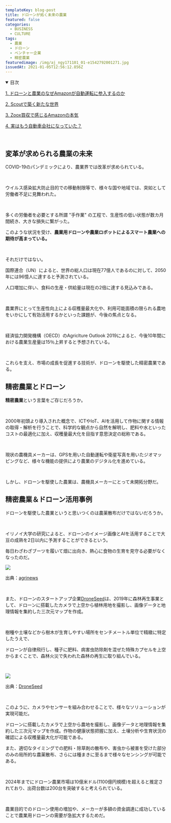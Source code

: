 ```yaml
---
templateKey: blog-post
title: ドローンが拓く未来の農業
featured: false
categories:
  - BUSINESS
  - CULTURE
tags:
  - 農業
  - ドローン
  - ベンチャー企業
  - 精密農業
featuredimage: /img/aj_ngy171101_01-e1542792001271.jpg
issuedAt: 2021-01-05T12:56:12.856Z
---
```

<details open><summary>目次</summary>

[1. ドローンと農業のなぜAmazonが自動運転に参入するのか](#001)

[2. Scoutで築く新たな世界](#002)

[3. Zoox買収で感じるAmazonの本気](#003)

[4. 実はもう自動車会社になっていた？](#004)

</details>

<br>

<div id="001">

## 変革が求められる農業の未来

COVID-19のパンデミックにより、農業界では改革が求められている。

<br>

ウイルス感染拡大防止目的での移動制限等で、様々な国や地域では、突如として労働者不足に見舞われた。

<br>

多くの労働者を必要とする所謂 "手作業" の工程で、生産性の低い状態が数カ月間続き、大きな損失に繋がった。

このような状況を受け、**農業用ドローンや農業ロボットによるスマート農業への期待が高まっている。**

<br>

それだけではない。

国際連合（UN）によると、世界の総人口は現在77億人であるのに対して、2050年には96憶人に達すると予測されている。

人口増加に伴い、食料の生産・供給量は現在の2倍に達する見込みである。

<br>

農業界にとって生産性向上による収穫量最大化や、利用可能面積の限られる農地をいかにして有効活用するかといった課題が、今後の焦点となる。

<br>

経済協力開発機構（OECD）のAgriclture Outlook 2019によると、今後10年間における農業生産量は15％上昇すると予想されている。

<br>

これらを支え、市場の成長を促進する技術が、ドローンを駆使した精密農業である。

</div>



<div id="002">

## 精密農業とドローン

**精密農業**という言葉をご存じだろうか。



<br>

2000年初頭より導入された概念で、ICTやIoT、AIを活用して作物に関する情報の取得・解析を行うことで、科学的な観点から自然を解明し、肥料や水といったコストの最適化に加え、収穫量最大化を目指す意思決定の総称である。

<br>

現状の農機具メーカーは、GPSを用いた自動運転や衛星写真を用いたジオマッピングなど、様々な機能の提供により農業のデジタル化を進めている。

<br>

しかし、ドローンを駆使した農業は、農機具メーカーにとって未開拓分野だ。



</div>

<div id="003">

## 精密農業＆ドローン活用事例

ドローンを駆使した農業というと思いつくのは農薬散布だけではないだろうか。

<br>

イリノイ大学の研究によると、ドローンのイメージ画像とAIを活用することで大豆の成熟を2日以内に予測することができるという。

毎日わざわざブーツを履いて畑に出向き、熱心に食物の生育を見守る必要がなくなったのだ。



![](/img/kx7itkrna5bjbny5hlix6abeha.jpg)

出典：[](https://iotnews.jp/category/connected-car)[agrinews](https://www.agrinews-pubs.com/news/science/2020/12/23/drones-and-ai-detect-soybean-maturity-with-high-accuracy/)

<br>

また、ドローンのスタートアップ企業[](https://www.droneseed.com/)[DroneSeed](https://www.droneseed.com/)は、2019年に森林再生事業として、ドローンに搭載したカメラで上空から植林用地を撮影し、画像データと地理情報を集約した三次元マップを作成。

<br>

樹種や土壌などから樹木が生育しやすい場所をセンチメートル単位で精緻に特定したうえで、

ドローンが自律飛行し、種子に肥料、病害虫防除剤を混ぜた特殊カプセルを上空からまくことで、森林火災で失われた森林の再生に取り組んでいる。

<br>

![](/img/a4971b_5cd65c2be8db467f99e5d6d36e1ecdf8_mv2.webp)

出典：[DroneSeed](https://www.droneseed.com/)



<br>

このように、カメラやセンサーを組み合わせることで、様々なソリューションが実現可能だ。

ドローンに搭載したカメラで上空から農地を撮影し、画像データと地理情報を集約した三次元マップを作成。作物の健康状態把握に加え、土壌分析や生育状況の確認による収穫量最大化が可能である。

また、適切なタイミングでの肥料・除草剤の散布や、害虫から被害を受けた部分のみの局所的な農薬散布、さらには種まきに至るまで様々なセンシングが可能である。

<br>

2024年までにドローン農業市場は10億米ドル(1100億円規模)を超えると推定されており、出荷台数は200台を突破すると考えられている。

<br>

農業目的でのドローン使用の増加や、メーカーが多額の資金調達に成功していることで農業用ドローンの需要が急拡大するためだ。